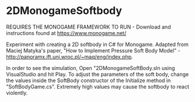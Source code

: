# 2DMonogameSoftbody
REQUIRES THE MONOGAME FRAMEWORK TO RUN - Download and instructions found at https://www.monogame.net/

Experiment with creating a 2D softbody in C# for Monogame. Adapted from Maciej Matyka's paper, "How to Implement Pressure Soft Body Model" -   http://panoramx.ift.uni.wroc.pl/~maq/eng/index.php.

In order to see the simulation, Open "2DMonogameSoftBody.sln using VisualStudio and hit Play. To adjust the parameters of the soft body, change the values inside the SoftBody constructor of the Initialize method in "SoftBodyGame.cs". Extremely high values may cause the softbody to react violently.
